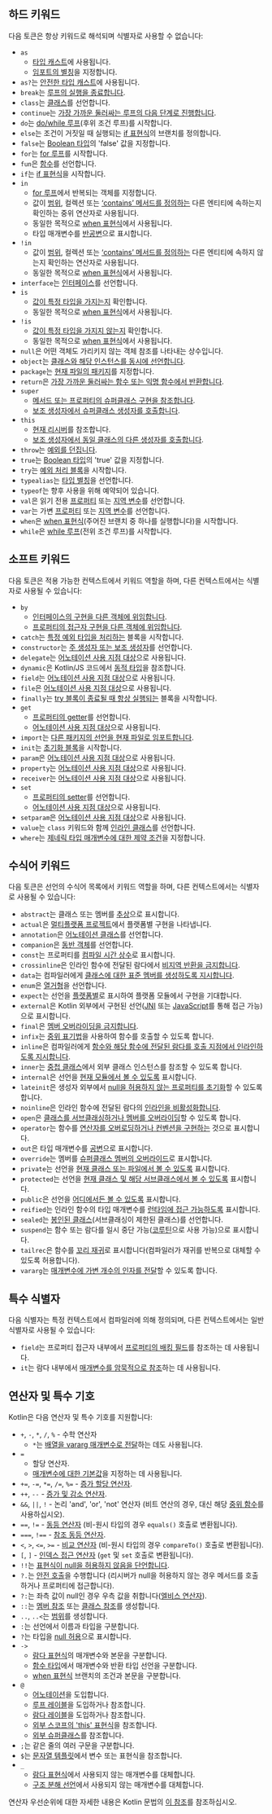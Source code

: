 [//]: # (title: 키워드 및 연산자)

## 하드 키워드

다음 토큰은 항상 키워드로 해석되며 식별자로 사용할 수 없습니다:

 * `as`
     - [타입 캐스트](typecasts.md#unsafe-cast-operator)에 사용됩니다.
     - [임포트의 별칭](packages.md#imports)을 지정합니다.
 * `as?`는 [안전한 타입 캐스트](typecasts.md#safe-nullable-cast-operator)에 사용됩니다.
 * `break`는 [루프의 실행을 종료합니다](returns.md).
 * `class`는 [클래스](classes.md)를 선언합니다.
 * `continue`는 [가장 가까운 둘러싸는 루프의 다음 단계로 진행합니다](returns.md).
 * `do`는 [do/while 루프](control-flow.md#while-loops)(후위 조건 루프)를 시작합니다.
 * `else`는 조건이 거짓일 때 실행되는 [if 표현식](control-flow.md#if-expression)의 브랜치를 정의합니다.
 * `false`는 [Boolean 타입](booleans.md)의 'false' 값을 지정합니다.
 * `for`는 [for 루프](control-flow.md#for-loops)를 시작합니다.
 * `fun`은 [함수](functions.md)를 선언합니다.
 * `if`는 [if 표현식](control-flow.md#if-expression)을 시작합니다.
 * `in`
     - [for 루프](control-flow.md#for-loops)에서 반복되는 객체를 지정합니다.
     - 값이 [범위](ranges.md), 컬렉션 또는 [‘contains’ 메서드를 정의하는](operator-overloading.md#in-operator) 다른 엔티티에 속하는지 확인하는 중위 연산자로 사용됩니다.
     - 동일한 목적으로 [when 표현식](control-flow.md#when-expressions-and-statements)에서 사용됩니다.
     - 타입 매개변수를 [반공변](generics.md#declaration-site-variance)으로 표시합니다.
 * `!in`
     - 값이 [범위](ranges.md), 컬렉션 또는 [‘contains’ 메서드를 정의하는](operator-overloading.md#in-operator) 다른 엔티티에 속하지 않는지 확인하는 연산자로 사용됩니다.
     - 동일한 목적으로 [when 표현식](control-flow.md#when-expressions-and-statements)에서 사용됩니다.
 * `interface`는 [인터페이스](interfaces.md)를 선언합니다.
 * `is`
     - [값이 특정 타입을 가지는지](typecasts.md#is-and-is-operators) 확인합니다.
     - 동일한 목적으로 [when 표현식](control-flow.md#when-expressions-and-statements)에서 사용됩니다.
 * `!is`
     - [값이 특정 타입을 가지지 않는지](typecasts.md#is-and-is-operators) 확인합니다.
     - 동일한 목적으로 [when 표현식](control-flow.md#when-expressions-and-statements)에서 사용됩니다.
 * `null`은 어떤 객체도 가리키지 않는 객체 참조를 나타내는 상수입니다.
 * `object`는 [클래스와 해당 인스턴스를 동시에 선언합니다](object-declarations.md).
 * `package`는 [현재 파일의 패키지](packages.md)를 지정합니다.
 * `return`은 [가장 가까운 둘러싸는 함수 또는 익명 함수에서 반환합니다](returns.md).
 * `super`
     - [메서드 또는 프로퍼티의 슈퍼클래스 구현을 참조합니다](inheritance.md#calling-the-superclass-implementation).
     - [보조 생성자에서 슈퍼클래스 생성자를 호출합니다](classes.md#inheritance).
 * `this`
     - [현재 리시버](this-expressions.md)를 참조합니다.
     - [보조 생성자에서 동일 클래스의 다른 생성자를 호출합니다](classes.md#constructors).
 * `throw`는 [예외를 던집니다](exceptions.md).
 * `true`는 [Boolean 타입](booleans.md)의 'true' 값을 지정합니다.
 * `try`는 [예외 처리 블록](exceptions.md)을 시작합니다.
 * `typealias`는 [타입 별칭](type-aliases.md)을 선언합니다.
 * `typeof`는 향후 사용을 위해 예약되어 있습니다.
 * `val`은 읽기 전용 [프로퍼티](properties.md) 또는 [지역 변수](basic-syntax.md#variables)를 선언합니다.
 * `var`는 가변 [프로퍼티](properties.md) 또는 [지역 변수](basic-syntax.md#variables)를 선언합니다.
 * `when`은 [when 표현식](control-flow.md#when-expressions-and-statements)(주어진 브랜치 중 하나를 실행합니다)을 시작합니다.
 * `while`은 [while 루프](control-flow.md#while-loops)(전위 조건 루프)를 시작합니다.

## 소프트 키워드

다음 토큰은 적용 가능한 컨텍스트에서 키워드 역할을 하며, 다른 컨텍스트에서는 식별자로 사용될 수 있습니다:

 * `by`
     - [인터페이스의 구현을 다른 객체에 위임합니다](delegation.md).
     - [프로퍼티의 접근자 구현을 다른 객체에 위임합니다](delegated-properties.md).
 * `catch`는 [특정 예외 타입을 처리하는](exceptions.md) 블록을 시작합니다.
 * `constructor`는 [주 생성자 또는 보조 생성자](classes.md#constructors)를 선언합니다.
 * `delegate`는 [어노테이션 사용 지점 대상](annotations.md#annotation-use-site-targets)으로 사용됩니다.
 * `dynamic`은 Kotlin/JS 코드에서 [동적 타입](dynamic-type.md)을 참조합니다.
 * `field`는 [어노테이션 사용 지점 대상](annotations.md#annotation-use-site-targets)으로 사용됩니다.
 * `file`은 [어노테이션 사용 지점 대상](annotations.md#annotation-use-site-targets)으로 사용됩니다.
 * `finally`는 [try 블록이 종료될 때 항상 실행되는](exceptions.md) 블록을 시작합니다.
 * `get`
     - [프로퍼티의 getter](properties.md#getters-and-setters)를 선언합니다.
     - [어노테이션 사용 지점 대상](annotations.md#annotation-use-site-targets)으로 사용됩니다.
 * `import`는 [다른 패키지의 선언을 현재 파일로 임포트합니다](packages.md).
 * `init`는 [초기화 블록](classes.md#constructors)을 시작합니다.
 * `param`은 [어노테이션 사용 지점 대상](annotations.md#annotation-use-site-targets)으로 사용됩니다.
 * `property`는 [어노테이션 사용 지점 대상](annotations.md#annotation-use-site-targets)으로 사용됩니다.
 * `receiver`는 [어노테이션 사용 지점 대상](annotations.md#annotation-use-site-targets)으로 사용됩니다.
 * `set`
     - [프로퍼티의 setter](properties.md#getters-and-setters)를 선언합니다.
     - [어노테이션 사용 지점 대상](annotations.md#annotation-use-site-targets)으로 사용됩니다.
* `setparam`은 [어노테이션 사용 지점 대상](annotations.md#annotation-use-site-targets)으로 사용됩니다.
* `value`는 `class` 키워드와 함께 [인라인 클래스](inline-classes.md)를 선언합니다.
* `where`는 [제네릭 타입 매개변수에 대한 제약 조건](generics.md#upper-bounds)을 지정합니다.

## 수식어 키워드

다음 토큰은 선언의 수식어 목록에서 키워드 역할을 하며, 다른 컨텍스트에서는 식별자로 사용될 수 있습니다:

 * `abstract`는 클래스 또는 멤버를 [추상](classes.md#abstract-classes)으로 표시합니다.
 * `actual`은 [멀티플랫폼 프로젝트](https://www.jetbrains.com/help/kotlin-multiplatform-dev/multiplatform-expect-actual.html)에서 플랫폼별 구현을 나타냅니다.
 * `annotation`은 [어노테이션 클래스](annotations.md)를 선언합니다.
 * `companion`은 [동반 객체](object-declarations.md#companion-objects)를 선언합니다.
 * `const`는 프로퍼티를 [컴파일 시간 상수](properties.md#compile-time-constants)로 표시합니다.
 * `crossinline`은 인라인 함수에 전달된 람다에서 [비지역 반환을 금지합니다](inline-functions.md#returns).
 * `data`는 컴파일러에게 [클래스에 대한 표준 멤버를 생성하도록 지시합니다](data-classes.md).
 * `enum`은 [열거형](enum-classes.md)을 선언합니다.
 * `expect`는 선언을 [플랫폼별](https://www.jetbrains.com/help/kotlin-multiplatform-dev/multiplatform-expect-actual.html)로 표시하여 플랫폼 모듈에서 구현을 기대합니다.
 * `external`은 Kotlin 외부에서 구현된 선언([JNI](java-interop.md#using-jni-with-kotlin) 또는 [JavaScript](js-interop.md#external-modifier)를 통해 접근 가능)으로 표시합니다.
 * `final`은 [멤버 오버라이딩을 금지합니다](inheritance.md#overriding-methods).
 * `infix`는 [중위 표기법](functions.md#infix-notation)을 사용하여 함수를 호출할 수 있도록 합니다.
 * `inline`은 컴파일러에게 [함수와 해당 함수에 전달된 람다를 호출 지점에서 인라인하도록 지시합니다](inline-functions.md).
 * `inner`는 [중첩 클래스](nested-classes.md)에서 외부 클래스 인스턴스를 참조할 수 있도록 합니다.
 * `internal`은 선언을 [현재 모듈에서 볼 수 있도록](visibility-modifiers.md) 표시합니다.
 * `lateinit`은 생성자 외부에서 [null을 허용하지 않는 프로퍼티를 초기화](properties.md#late-initialized-properties-and-variables)할 수 있도록 합니다.
 * `noinline`은 인라인 함수에 전달된 람다의 [인라인을 비활성화합니다](inline-functions.md#noinline).
 * `open`은 [클래스를 서브클래싱하거나 멤버를 오버라이딩](classes.md#inheritance)할 수 있도록 합니다.
 * `operator`는 함수를 [연산자를 오버로딩하거나 컨벤션을 구현하는](operator-overloading.md) 것으로 표시합니다.
 * `out`은 타입 매개변수를 [공변](generics.md#declaration-site-variance)으로 표시합니다.
 * `override`는 멤버를 [슈퍼클래스 멤버의 오버라이드](inheritance.md#overriding-methods)로 표시합니다.
 * `private`는 선언을 [현재 클래스 또는 파일에서 볼 수 있도록](visibility-modifiers.md) 표시합니다.
 * `protected`는 선언을 [현재 클래스 및 해당 서브클래스에서 볼 수 있도록](visibility-modifiers.md) 표시합니다.
 * `public`은 선언을 [어디에서든 볼 수 있도록](visibility-modifiers.md) 표시합니다.
 * `reified`는 인라인 함수의 타입 매개변수를 [런타임에 접근 가능하도록](inline-functions.md#reified-type-parameters) 표시합니다.
 * `sealed`는 [봉인된 클래스](sealed-classes.md)(서브클래싱이 제한된 클래스)를 선언합니다.
 * `suspend`는 함수 또는 람다를 일시 중단 가능([코루틴](coroutines-overview.md)으로 사용 가능)으로 표시합니다.
 * `tailrec`은 함수를 [꼬리 재귀](functions.md#tail-recursive-functions)로 표시합니다(컴파일러가 재귀를 반복으로 대체할 수 있도록 허용합니다).
 * `vararg`는 [매개변수에 가변 개수의 인자를 전달](functions.md#variable-number-of-arguments-varargs)할 수 있도록 합니다.

## 특수 식별자

다음 식별자는 특정 컨텍스트에서 컴파일러에 의해 정의되며, 다른 컨텍스트에서는 일반 식별자로 사용될 수 있습니다:

 * `field`는 프로퍼티 접근자 내부에서 [프로퍼티의 배킹 필드](properties.md#backing-fields)를 참조하는 데 사용됩니다.
 * `it`는 람다 내부에서 [매개변수를 암묵적으로 참조](lambdas.md#it-implicit-name-of-a-single-parameter)하는 데 사용됩니다.

## 연산자 및 특수 기호

Kotlin은 다음 연산자 및 특수 기호를 지원합니다:

 * `+`, `-`, `*`, `/`, `%` - 수학 연산자
     - `*`는 [배열을 vararg 매개변수로 전달](functions.md#variable-number-of-arguments-varargs)하는 데도 사용됩니다.
 * `=`
     - 할당 연산자.
     - [매개변수에 대한 기본값](functions.md#parameters-with-default-values)을 지정하는 데 사용됩니다.
 * `+=`, `-=`, `*=`, `/=`, `%=` - [증가 할당 연산자](operator-overloading.md#augmented-assignments).
 * `++`, `--` - [증가 및 감소 연산자](operator-overloading.md#increments-and-decrements).
 * `&&`, `||`, `!` - 논리 'and', 'or', 'not' 연산자 (비트 연산의 경우, 대신 해당 [중위 함수](numbers.md#operations-on-numbers)를 사용하십시오).
 * `==`, `!=` - [동등 연산자](operator-overloading.md#equality-and-inequality-operators) (비-원시 타입의 경우 `equals()` 호출로 변환됩니다).
 * `===`, `!==` - [참조 동등 연산자](equality.md#referential-equality).
 * `<`, `>`, `<=`, `>=` - [비교 연산자](operator-overloading.md#comparison-operators) (비-원시 타입의 경우 `compareTo()` 호출로 변환됩니다).
 * `[`, `]` - [인덱스 접근 연산자](operator-overloading.md#indexed-access-operator) (`get` 및 `set` 호출로 변환됩니다).
 * `!!`는 [표현식이 null을 허용하지 않음을 단언합니다](null-safety.md#not-null-assertion-operator).
 * `?.`는 [안전 호출](null-safety.md#safe-call-operator)을 수행합니다 (리시버가 null을 허용하지 않는 경우 메서드를 호출하거나 프로퍼티에 접근합니다).
 * `?:`는 좌측 값이 null인 경우 우측 값을 취합니다([엘비스 연산자](null-safety.md#elvis-operator)).
 * `::`는 [멤버 참조](reflection.md#function-references) 또는 [클래스 참조](reflection.md#class-references)를 생성합니다.
 * `..`, `..<`는 [범위](ranges.md)를 생성합니다.
 * `:`는 선언에서 이름과 타입을 구분합니다.
 * `?`는 타입을 [null 허용](null-safety.md#nullable-types-and-non-nullable-types)으로 표시합니다.
 * `->`
     - [람다 표현식](lambdas.md#lambda-expression-syntax)의 매개변수와 본문을 구분합니다.
     - [함수 타입](lambdas.md#function-types)에서 매개변수와 반환 타입 선언을 구분합니다.
     - [when 표현식](control-flow.md#when-expressions-and-statements) 브랜치의 조건과 본문을 구분합니다.
 * `@`
     - [어노테이션](annotations.md#usage)을 도입합니다.
     - [루프 레이블](returns.md#break-and-continue-labels)을 도입하거나 참조합니다.
     - [람다 레이블](returns.md#return-to-labels)을 도입하거나 참조합니다.
     - [외부 스코프의 'this' 표현식](this-expressions.md#qualified-this)을 참조합니다.
     - [외부 슈퍼클래스](inheritance.md#calling-the-superclass-implementation)를 참조합니다.
 * `;`는 같은 줄의 여러 구문을 구분합니다.
 * `$`는 [문자열 템플릿](strings.md#string-templates)에서 변수 또는 표현식을 참조합니다.
 * `_`
     - [람다 표현식](lambdas.md#underscore-for-unused-variables)에서 사용되지 않는 매개변수를 대체합니다.
     - [구조 분해 선언](destructuring-declarations.md#underscore-for-unused-variables)에서 사용되지 않는 매개변수를 대체합니다.

연산자 우선순위에 대한 자세한 내용은 Kotlin 문법의 [이 참조](https://kotlinlang.org/docs/reference/grammar.html#expressions)를 참조하십시오.
